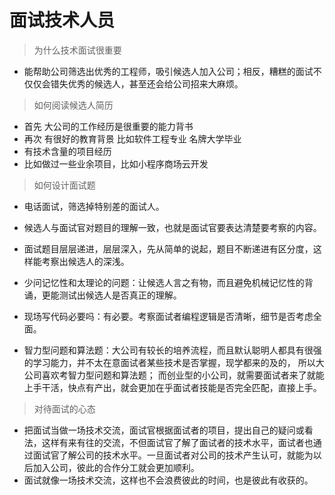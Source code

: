 # 面试技术人员

> 为什么技术面试很重要

- 能帮助公司筛选出优秀的工程师，吸引候选人加入公司；相反，糟糕的面试不仅仅会错失优秀的候选人，甚至还会给公司招来大麻烦。

> 如何阅读候选人简历

- 首先 大公司的工作经历是很重要的能力背书
- 再次 有很好的教育背景 比如软件工程专业 名牌大学毕业
- 有技术含量的项目经历
- 比如做过一些业余项目，比如小程序商场云开发

> 如何设计面试题

- 电话面试，筛选掉特别差的面试人。
- 候选人与面试官对题目的理解一致，也就是面试官要表达清楚要考察的内容。
- 面试题目层层递进，层层深入，先从简单的说起，题目不断递进有区分度，这样能考察出候选人的深浅。

- 少问记忆性和太理论的问题：让候选人言之有物，而且避免机械记忆性的背诵，更能测试出候选人是否真正的理解。

- 现场写代码必要吗：有必要。考察面试者编程逻辑是否清晰，细节是否考虑全面。

- 智力型问题和算法题：大公司有较长的培养流程，而且默认聪明人都具有很强的学习能力，并不太在意面试者某些技术是否掌握，现学都来的及的， 所以大公司喜欢考智力型问题和算法题；
  而创业型的小公司，就需要面试者来了就能上手干活，快点有产出，就会更加在乎面试者技能是否完全匹配，直接上手。

> 对待面试的心态

- 把面试当做一场技术交流，面试官根据面试者的项目，提出自己的疑问或看法，这样有来有往的交流，不但面试官了解了面试者的技术水平，面试者也通过面试官了解公司的技术水平。一旦面试者对公司的技术产生认可，就能为以后加入公司，彼此的合作分工就会更加顺利。
- 面试就像一场技术交流，这样也不会浪费彼此的时间，也是彼此有收获的。
